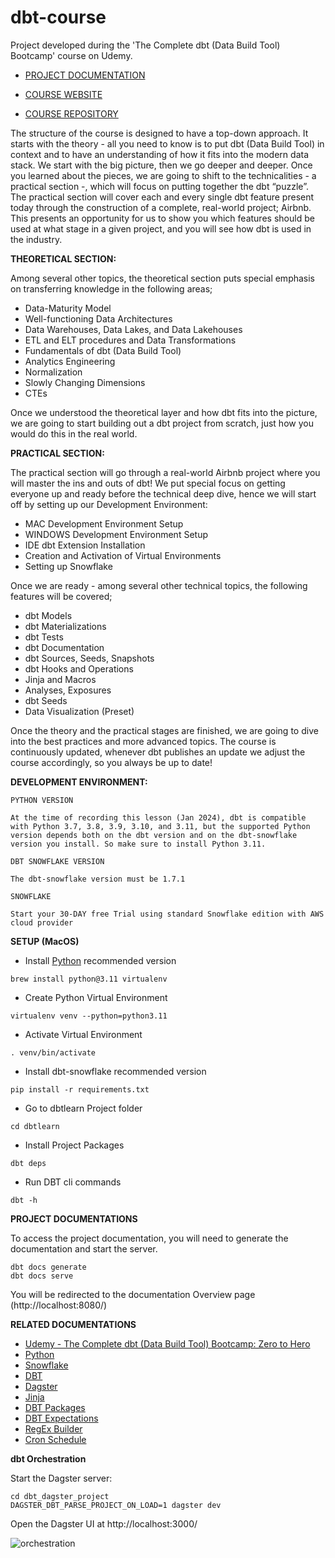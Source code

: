 # dbt-course
Project developed during the 'The Complete dbt (Data Build Tool) Bootcamp' course on Udemy.

- [PROJECT DOCUMENTATION](https://marianysilva.github.io/complete-dbt-bootcamp-zero-to-hero/)

- [COURSE WEBSITE](https://www.udemy.com/course/complete-dbt-data-build-tool-bootcamp-zero-to-hero-learn-dbt/?referralCode=659B6722C93EF4096D11)

- [COURSE REPOSITORY](https://github.com/nordquant/complete-dbt-bootcamp-zero-to-hero)

The structure of the course is designed to have a top-down approach. It starts with the theory - all you need to know is to put dbt (Data Build Tool) in context and to have an understanding of how it fits into the modern data stack. We start with the big picture, then we go deeper and deeper. Once you learned about the pieces, we are going to shift to the technicalities - a practical section -, which will focus on putting together the dbt “puzzle”. The practical section will cover each and every single dbt feature present today through the construction of a complete, real-world project; Airbnb. This presents an opportunity for us to show you which features should be used at what stage in a given project, and you will see how dbt is used in the industry.

**THEORETICAL SECTION:**

Among several other topics, the theoretical section puts special emphasis on transferring knowledge in the following areas;

 * Data-Maturity Model
 * Well-functioning Data Architectures
 * Data Warehouses, Data Lakes, and Data Lakehouses
 * ETL and ELT procedures and Data Transformations
 * Fundamentals of dbt (Data Build Tool)
 * Analytics Engineering
 * Normalization
 * Slowly Changing Dimensions
 * CTEs

Once we understood the theoretical layer and how dbt fits into the picture, we are going to start building out a dbt project from scratch, just how you would do this in the real world.

**PRACTICAL SECTION:**

The practical section will go through a real-world Airbnb project where you will master the ins and outs of dbt! We put special focus on getting everyone up and ready before the technical deep dive, hence we will start off by setting up our Development Environment:

 * MAC Development Environment Setup
 * WINDOWS Development Environment Setup
 * IDE dbt Extension Installation
 * Creation and Activation of Virtual Environments
 * Setting up Snowflake
 
Once we are ready - among several other technical topics, the following features will be covered;

 * dbt Models
 * dbt Materializations
 * dbt Tests
 * dbt Documentation
 * dbt Sources, Seeds, Snapshots
 * dbt Hooks and Operations
 * Jinja and Macros
 * Analyses, Exposures 
 * dbt Seeds
 * Data Visualization (Preset)

Once the theory and the practical stages are finished, we are going to dive into the best practices and more advanced topics. The course is continuously updated, whenever dbt publishes an update we adjust the course accordingly, so you always be up to date!

**DEVELOPMENT ENVIRONMENT:**

    PYTHON VERSION

    At the time of recording this lesson (Jan 2024), dbt is compatible with Python 3.7, 3.8, 3.9, 3.10, and 3.11, but the supported Python version depends both on the dbt version and on the dbt-snowflake version you install. So make sure to install Python 3.11.

    DBT SNOWFLAKE VERSION

    The dbt-snowflake version must be 1.7.1

    SNOWFLAKE

    Start your 30-DAY free Trial using standard Snowflake edition with AWS cloud provider

**SETUP (MacOS)**

- Install [Python](https://www.python.org/) recommended version
```
brew install python@3.11 virtualenv
```

- Create Python Virtual Environment
```
virtualenv venv --python=python3.11
```

- Activate Virtual Environment
```
. venv/bin/activate
```

- Install dbt-snowflake recommended version
```
pip install -r requirements.txt
```

- Go to dbtlearn Project folder
```
cd dbtlearn
```

- Install Project Packages
```
dbt deps
```

- Run DBT cli commands
```
dbt -h
```

**PROJECT DOCUMENTATIONS**

To access the project documentation, you will need to generate the documentation and start the server.

```
dbt docs generate
dbt docs serve
```

You will be redirected to the documentation Overview page (http://localhost:8080/)

**RELATED DOCUMENTATIONS**

- [Udemy - The Complete dbt (Data Build Tool) Bootcamp: Zero to Hero](https://www.udemy.com/course/complete-dbt-data-build-tool-bootcamp-zero-to-hero-learn-dbt/?referralCode=659B6722C93EF4096D11)
- [Python](https://docs.python.org/3.11/)
- [Snowflake](https://docs.snowflake.com/sql-reference)
- [DBT](https://docs.getdbt.com/docs/introduction)
- [Dagster](https://docs.dagster.io/getting-started)
- [Jinja](https://docs.getdbt.com/docs/build/jinja-macros)
- [DBT Packages](https://hub.getdbt.com/)
- [DBT Expectations](https://github.com/calogica/dbt-expectations)
- [RegEx Builder](https://regexr.com/)
- [Cron Schedule](https://crontab.guru/#0_0_*_*_*)

**dbt Orchestration**

Start the Dagster server:

```
cd dbt_dagster_project
DAGSTER_DBT_PARSE_PROJECT_ON_LOAD=1 dagster dev
```

Open the Dagster UI at http://localhost:3000/

![orchestration](./assets/orchestration.png)
